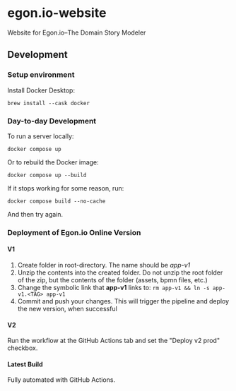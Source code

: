 # egon.io-website
Website for Egon.io–The Domain Story Modeler

## Development

### Setup environment

Install Docker Desktop:

```fish
brew install --cask docker
```

### Day-to-day Development

To run a server locally:

```fish
docker compose up
```

Or to rebuild the Docker image:

```fish
docker compose up --build
```

If it stops working for some reason, run:

```fish
docker compose build --no-cache
```

And then try again.

### Deployment of Egon.io Online Version

#### V1
1. Create folder in root-directory. The name should be *app-v1*
2. Unzip the contents into the created folder. Do not unzip the root folder of the zip, but the contents of the folder (assets, bpmn files, etc.)
3. Change the symbolic link that **app-v1** links to: `rm app-v1 && ln -s app-v1.<TAG> app-v1`
4. Commit and push your changes. This will trigger the pipeline and deploy the new version, when successful

#### V2
Run the workflow at the GitHub Actions tab and set the "Deploy v2 prod" checkbox.

#### Latest Build
Fully automated with GitHub Actions. 
